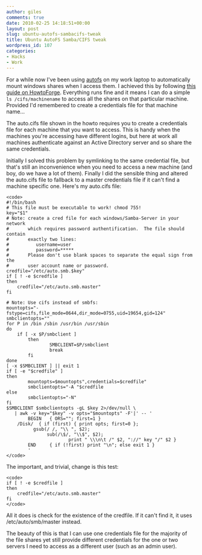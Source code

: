 ```yaml
---
author: giles
comments: true
date: 2010-02-25 14:18:51+00:00
layout: post
slug: ubuntu-autofs-sambacifs-tweak
title: Ubuntu AutoFS Samba/CIFS tweak
wordpress_id: 107
categories:
- Hacks
- Work
---
```


For a while now I've been using [autofs](http://www.autofs.org/) on my work laptop to automatically mount windows shares when I access them. I achieved this by following [this guide on HowtoForge](http://www.howtoforge.com/accessing_windows_or_samba_shares_using_autofs). Everything runs fine and it means I can do a simple  `ls /cifs/machinename` to access all the shares on that particular machine. Provided I'd remembered to create a credentials file for that machine name...

The auto.cifs file shown in the howto requires you to create a credentials file for each machine that you want to access. This is handy when the machines you're accessing have different logins, but here at work all machines authenticate against an Active Directory server and so share the same credentials.

Initially I solved this problem by symlinking to the same credential file, but that's still an inconvenience when you need to access a new machine (and boy, do we have a lot of them). Finally I did the sensible thing and altered the auto.cifs file to fallback to a master credentials file if it can't find a machine specific one. Here's my auto.cifs file:

    
    <code>
    #!/bin/bash
    # This file must be executable to work! chmod 755!
    key="$1"
    # Note: create a cred file for each windows/Samba-Server in your network
    #       which requires password authentification.  The file should contain
    #       exactly two lines:
    #          username=user
    #          password=*****
    #       Please don't use blank spaces to separate the equal sign from the
    #       user account name or password.
    credfile="/etc/auto.smb.$key"
    if [ ! -e $credfile ]
    then
        credfile="/etc/auto.smb.master"
    fi
    
    # Note: Use cifs instead of smbfs:
    mountopts="-fstype=cifs,file_mode=0644,dir_mode=0755,uid=19654,gid=124"
    smbclientopts=""
    for P in /bin /sbin /usr/bin /usr/sbin
    do
    	if [ -x $P/smbclient ]
            then
                    SMBCLIENT=$P/smbclient
                    break
            fi
    done
    [ -x $SMBCLIENT ] || exit 1
    if [ -e "$credfile" ]
    then
            mountopts=$mountopts",credentials=$credfile"
            smbclientopts="-A "$credfile
    else
            smbclientopts="-N"
    fi
    $SMBCLIENT $smbclientopts -gL $key 2>/dev/null \
       | awk -v key="$key" -v opts="$mountopts" -F'|' -- '
            BEGIN   { ORS=""; first=1 }
    	/Disk/  { if (first) { print opts; first=0 };
    		  gsub(/ /, "\\ ", $2);
    		  	   sub(/\$/, "\\$", $2);
    			   	       print " \\\n\t /" $2, "://" key "/" $2 }
            END     { if (!first) print "\n"; else exit 1 }
            '
    </code>
    


The important, and trivial, change is this test:

    
    <code>
    if [ ! -e $credfile ]
    then
        credfile="/etc/auto.smb.master"
    fi
    </code>
    


All it does is check for the existence of the credfile. If it can't find it, it uses /etc/auto/smb/master instead.

The beauty of this is that I can use one credentials file for the majority of the file shares yet still provide different credentials for the one or two servers I need to access as a different user (such as an admin user).

